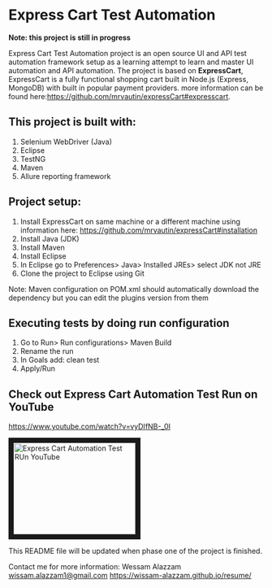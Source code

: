 # Express Cart Test Automation
**Note: this project is still in progress**

Express Cart Test Automation project is an open source UI and API test automation framework setup as a learning attempt to learn and master UI automation and API automation.
The project is based on **ExpressCart**, ExpressCart is a fully functional shopping cart built in Node.js (Express, MongoDB) with built in popular payment providers. more information can be found here:https://github.com/mrvautin/expressCart#expresscart.

## This project is built with:
1. Selenium WebDriver (Java)
2. Eclipse
3. TestNG
4. Maven
5. Allure reporting framework

## Project setup:
1. Install ExpressCart on same machine or a different machine using information here: https://github.com/mrvautin/expressCart#installation 
2. Install Java (JDK)
3. Install Maven
4. Install Eclipse
5. In Eclipse go to  Preferences> Java> Installed JREs> select JDK not JRE 
6. Clone the project to Eclipse using Git

Note: Maven configuration on POM.xml should automatically download the dependency but you can edit the plugins version from them

## Executing tests by doing run configuration
1. Go to Run> Run configurations> Maven Build
2. Rename the run
3. In Goals add: clean test
4. Apply/Run

## Check out Express Cart Automation Test Run on YouTube
https://www.youtube.com/watch?v=vyDIfNB-_0I

<a href="http://www.youtube.com/watch?feature=player_embedded&v=vyDIfNB-_0I
" target="_blank"><img src="http://img.youtube.com/vi/vyDIfNB-_0I/0.jpg" 
alt="Express Cart Automation Test RUn YouTube" width="240" height="180" border="10" /></a>


This README file will be updated when phase one of the project is finished.

Contact me for more information:
Wessam Alazzam
wissam.alazzam1@gmail.com
https://wissam-alazzam.github.io/resume/
